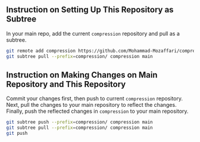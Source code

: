 ## Instruction on Setting Up This Repository as Subtree

In your main repo, add the current `compression` repository and pull as a subtree.

```bash
git remote add compression https://github.com/Mohammad-Mozaffari/compression.git
git subtree pull --prefix=compression/ compression main
```

## Instruction on Making Changes on Main Repository and This Repository

Commit your changes first, then push to current `compression` repository.
Next, pull the changes to your main repository to reflect the changes.
Finally, push the reflected changes in `compression` to your main repository.

```bash
git subtree push --prefix=compression/ compression main
git subtree pull --prefix=compression/ compression main
git push
```